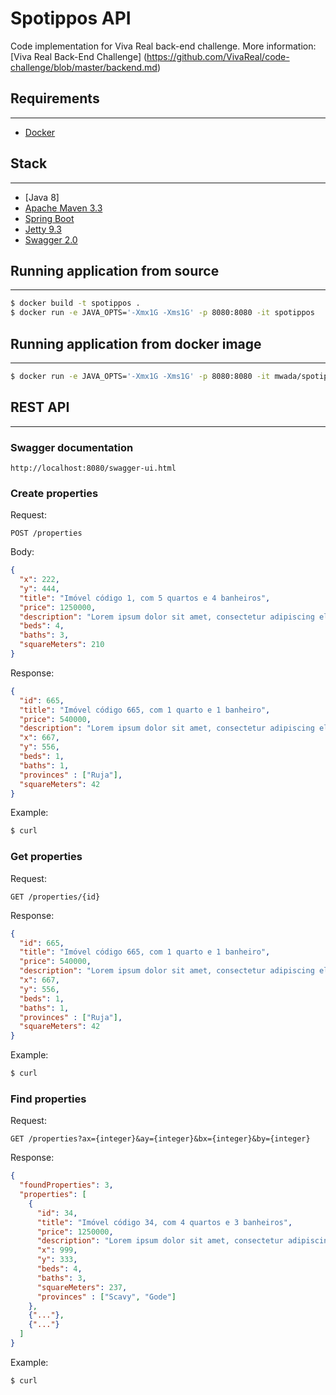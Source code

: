 # Spotippos API

Code implementation for Viva Real back-end challenge.
More information: [Viva Real Back-End Challenge] (https://github.com/VivaReal/code-challenge/blob/master/backend.md)

## Requirements
------------
* [Docker](https://www.docker.com)

## Stack
------------
* [Java 8]
* [Apache Maven 3.3](http://maven.apache.org/)
* [Spring Boot](http://projects.spring.io/spring-boot/)
* [Jetty 9.3](http://www.eclipse.org/jetty/)
* [Swagger 2.0](http://swagger.io/)


## Running application from source
-----------------------------
```sh
$ docker build -t spotippos .
$ docker run -e JAVA_OPTS='-Xmx1G -Xms1G' -p 8080:8080 -it spotippos
```

## Running application from docker image
-----------------------------
```sh
$ docker run -e JAVA_OPTS='-Xmx1G -Xms1G' -p 8080:8080 -it mwada/spotippos
```

## REST API
-----------------------------
### Swagger documentation
```
http://localhost:8080/swagger-ui.html
```

### Create properties
Request:
```
POST /properties
```

Body:
```json
{
  "x": 222,
  "y": 444,
  "title": "Imóvel código 1, com 5 quartos e 4 banheiros",
  "price": 1250000,
  "description": "Lorem ipsum dolor sit amet, consectetur adipiscing elit.",
  "beds": 4,
  "baths": 3,
  "squareMeters": 210
}
```
Response:
```json
{
  "id": 665,
  "title": "Imóvel código 665, com 1 quarto e 1 banheiro",
  "price": 540000,
  "description": "Lorem ipsum dolor sit amet, consectetur adipiscing elit.",
  "x": 667,
  "y": 556,
  "beds": 1,
  "baths": 1,
  "provinces" : ["Ruja"],
  "squareMeters": 42
}
```

Example:
```sh
$ curl
```

### Get properties
Request:
```
GET /properties/{id}
```

Response:
```json
{
  "id": 665,
  "title": "Imóvel código 665, com 1 quarto e 1 banheiro",
  "price": 540000,
  "description": "Lorem ipsum dolor sit amet, consectetur adipiscing elit.",
  "x": 667,
  "y": 556,
  "beds": 1,
  "baths": 1,
  "provinces" : ["Ruja"],
  "squareMeters": 42
}
```

Example:
```sh
$ curl
```

### Find properties
Request:
```
GET /properties?ax={integer}&ay={integer}&bx={integer}&by={integer}
```

Response:
```json
{
  "foundProperties": 3,
  "properties": [
    {
      "id": 34,
      "title": "Imóvel código 34, com 4 quartos e 3 banheiros",
      "price": 1250000,
      "description": "Lorem ipsum dolor sit amet, consectetur adipiscing elit.",
      "x": 999,
      "y": 333,
      "beds": 4,
      "baths": 3,
      "squareMeters": 237,
      "provinces" : ["Scavy", "Gode"]
    },
    {"..."},
    {"..."}
  ]
}
```

Example:
```sh
$ curl
```